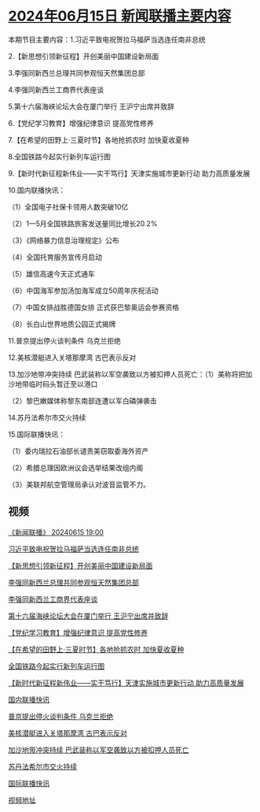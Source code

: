 # [2024年06月15日 新闻联播主要内容](https://tv.cctv.com/lm/xwlb/day/20240615.shtml)

本期节目主要内容：1.习近平致电祝贺拉马福萨当选连任南非总统

2.【新思想引领新征程】开创美丽中国建设新局面

3.李强同新西兰总理共同参观恒天然集团总部

4.李强同新西兰工商界代表座谈

5.第十六届海峡论坛大会在厦门举行 王沪宁出席并致辞

6.【党纪学习教育】增强纪律意识 提高党性修养

7.【在希望的田野上·三夏时节】各地抢抓农时 加快夏收夏种

8.全国铁路今起实行新列车运行图

9.【新时代新征程新伟业——实干笃行】天津实施城市更新行动 助力高质量发展

10.国内联播快讯：

（1）全国电子社保卡领用人数突破10亿

（2）1—5月全国铁路旅客发送量同比增长20.2%

（3）《网络暴力信息治理规定》公布

（4）全国托育服务宣传月启动

（5）雄信高速今天正式通车

（6）中国海军参加汤加海军成立50周年庆祝活动

（7）中国女排战胜德国女排 正式获巴黎奥运会参赛资格

（8）长白山世界地质公园正式揭牌

11.普京提出停火谈判条件 乌克兰拒绝

12.美核潜艇进入关塔那摩湾 古巴表示反对

13.加沙地带冲突持续 巴武装称以军空袭致以方被扣押人员死亡：（1）美称将把加沙地带临时码头暂迁至以港口

（2）黎巴嫩媒体称黎东南部连遭以军白磷弹袭击

14.苏丹法希尔市交火持续

15.国际联播快讯：

（1）委内瑞拉石油部长谴责美窃取委海外资产

（2）希腊总理因欧洲议会选举结果改组内阁

（3）美联邦航空管理局承认对波音监管不力。

## 视频

[《新闻联播》 20240615 19:00](https://tv.cctv.com/2024/06/15/VIDE06bghz9Fim2QjHMEmuP8240615.shtml)

[习近平致电祝贺拉马福萨当选连任南非总统](https://tv.cctv.com/2024/06/15/VIDEKsigidW2McGMUp0VcrIR240615.shtml)

[【新思想引领新征程】开创美丽中国建设新局面](https://tv.cctv.com/2024/06/15/VIDEFtscJrUnw8P4hwg64PPH240615.shtml)

[李强同新西兰总理共同参观恒天然集团总部](https://tv.cctv.com/2024/06/15/VIDENBBVYhpb6Pv1A1Adt0hD240615.shtml)

[李强同新西兰工商界代表座谈](https://tv.cctv.com/2024/06/15/VIDEY66b6PRmz4jcKcUDARYx240615.shtml)

[第十六届海峡论坛大会在厦门举行 王沪宁出席并致辞](https://tv.cctv.com/2024/06/15/VIDEkYQjgXyOthyCmuLGbYUS240615.shtml)

[【党纪学习教育】增强纪律意识 提高党性修养](https://tv.cctv.com/2024/06/15/VIDEbQzmHRNdN0W3OomaAnpI240615.shtml)

[【在希望的田野上·三夏时节】各地抢抓农时 加快夏收夏种](https://tv.cctv.com/2024/06/15/VIDElsp8ev6sA6M7WFkzvZM6240615.shtml)

[全国铁路今起实行新列车运行图](https://tv.cctv.com/2024/06/15/VIDErfXPmLpSCJsO5Pm3NcQR240615.shtml)

[【新时代新征程新伟业——实干笃行】天津实施城市更新行动 助力高质量发展](https://tv.cctv.com/2024/06/15/VIDEPzcFUusolHAZYS57Q39B240615.shtml)

[国内联播快讯](https://tv.cctv.com/2024/06/15/VIDEZN5y0fB5BJqLsjqE30oH240615.shtml)

[普京提出停火谈判条件 乌克兰拒绝](https://tv.cctv.com/2024/06/15/VIDESgHMW3UuZdAkLitRgGZf240615.shtml)

[美核潜艇进入关塔那摩湾 古巴表示反对](https://tv.cctv.com/2024/06/15/VIDEVDfglL16fTFkwjWdGJ0A240615.shtml)

[加沙地带冲突持续 巴武装称以军空袭致以方被扣押人员死亡](https://tv.cctv.com/2024/06/15/VIDEWfmc04VY0jY7LOhyvZTi240615.shtml)

[苏丹法希尔市交火持续](https://tv.cctv.com/2024/06/15/VIDEcvgYBGhFRJ5rTaWBkJG2240615.shtml)

[国际联播快讯](https://tv.cctv.com/2024/06/15/VIDEgP2AOQicCzlhPponbjQv240615.shtml)

[视频地址](https://tv.cctv.com/lm/xwlb/day/20240615.shtml) 

